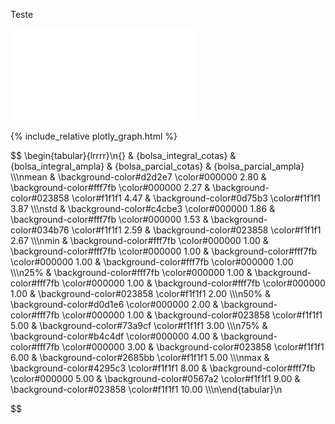Teste

![Teste](plotly_graph.html)


{% include_relative plotly_graph.html %}

$$
\\begin{tabular}{lrrrr}\n{} & {bolsa_integral_cotas} & {bolsa_integral_ampla} & {bolsa_parcial_cotas} & {bolsa_parcial_ampla} \\\\\nmean & \\background-color#d2d2e7 \\color#000000 2.80 & \\background-color#fff7fb \\color#000000 2.27 & \\background-color#023858 \\color#f1f1f1 4.47 & \\background-color#0d75b3 \\color#f1f1f1 3.87 \\\\\nstd & \\background-color#c4cbe3 \\color#000000 1.86 & \\background-color#fff7fb \\color#000000 1.53 & \\background-color#034b76 \\color#f1f1f1 2.59 & \\background-color#023858 \\color#f1f1f1 2.67 \\\\\nmin & \\background-color#fff7fb \\color#000000 1.00 & \\background-color#fff7fb \\color#000000 1.00 & \\background-color#fff7fb \\color#000000 1.00 & \\background-color#fff7fb \\color#000000 1.00 \\\\\n25% & \\background-color#fff7fb \\color#000000 1.00 & \\background-color#fff7fb \\color#000000 1.00 & \\background-color#fff7fb \\color#000000 1.00 & \\background-color#023858 \\color#f1f1f1 2.00 \\\\\n50% & \\background-color#d0d1e6 \\color#000000 2.00 & \\background-color#fff7fb \\color#000000 1.00 & \\background-color#023858 \\color#f1f1f1 5.00 & \\background-color#73a9cf \\color#f1f1f1 3.00 \\\\\n75% & \\background-color#b4c4df \\color#000000 4.00 & \\background-color#fff7fb \\color#000000 3.00 & \\background-color#023858 \\color#f1f1f1 6.00 & \\background-color#2685bb \\color#f1f1f1 5.00 \\\\\nmax & \\background-color#4295c3 \\color#f1f1f1 8.00 & \\background-color#fff7fb \\color#000000 5.00 & \\background-color#0567a2 \\color#f1f1f1 9.00 & \\background-color#023858 \\color#f1f1f1 10.00 \\\\\n\\end{tabular}\n

$$
